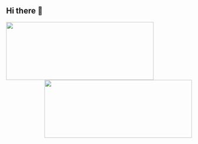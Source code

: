 ## Hi there 👋

<p>
  <a href="https://fatihcode.github.io/">
    <img align="left"  width="400" height="157" src="https://github-readme-stats.vercel.app/api/top-langs/?username=fatihcode&layout=compact&theme=radical" />
  </a>

  <a href="https://fatihcode.github.io/">
    <img align="right" width="400" height="157" src="https://github-readme-streak-stats.herokuapp.com?user=fatihcode&theme=dark&date_format=j%20M%5B%20Y%5D" />
  </a>
</p>

<!--
**fatihqaz/fatihqaz** is a ✨ _special_ ✨ repository because its `README.md` (this file) appears on your GitHub profile.

Here are some ideas to get you started:

- 🔭 I’m currently working on ...
- 🌱 I’m currently learning ...
- 👯 I’m looking to collaborate on ...
- 🤔 I’m looking for help with ...
- 💬 Ask me about ...
- 📫 How to reach me: ...
- 😄 Pronouns: ...
- ⚡ Fun fact: ...
-->
